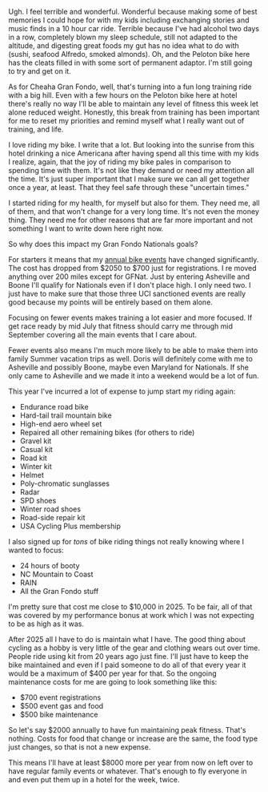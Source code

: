 Ugh. I feel terrible and wonderful. Wonderful because making some of best memories I could hope for with my kids including exchanging stories and music finds in a 10 hour car ride. Terrible because I've had alcohol two days in a row, completely blown my sleep schedule, still not adapted to the altitude, and digesting great foods my gut has no idea what to do with (sushi, seafood Alfredo, smoked almonds). Oh, and the Peloton bike here has the cleats filled in with some sort of permanent adaptor. I'm still going to try and get on it.

As for Cheaha Gran Fondo, well, that's turning into a fun long training ride with a big hill. Even with a few hours on the Peloton bike here at hotel there's really no way I'll be able to maintain any level of fitness this week let alone reduced weight. Honestly, this break from training has been important for me to reset my priorities and remind myself what I really want out of training, and life.

I love riding my bike. I write that a lot. But looking into the sunrise from this hotel drinking a nice Americana after having spend all this time with my kids I realize, again, that the joy of riding my bike pales in comparison to spending time with them. It's not like they demand or need my attention all the time. It's just super important that I make sure we can all get together once a year, at least. That they feel safe through these "uncertain times."

I started riding for my health, for myself but also for them. They need me, all of them, and that won't change for a very long time. It's not even the money thing. They need me for other reasons that are far more important and not something I want to write down here right now.

So why does this impact my Gran Fondo Nationals goals?

For starters it means that my [annual bike events](../Cycling/Annual%20bike%20events.md) have changed significantly. The cost has dropped from $2050 to $700 just for registrations. I re moved anything over 200 miles except for GFNat. Just by entering Asheville and Boone I'll qualify for Nationals even if I don't place high. I only need two. I just have to make sure that those three UCI sanctioned events are really good because my points will be entirely based on them alone.

Focusing on fewer events makes training a lot easier and more focused. If get race ready by mid July that fitness should carry me through mid September covering all the main events that I care about.

Fewer events also means I'm much more likely to be able to make them into family Summer vacation trips as well. Doris will definitely come with me to Asheville and possibly Boone, maybe even Maryland for Nationals. If she only came to Asheville and we made it into a weekend would be a lot of fun.

This year I've incurred a lot of expense to jump start my riding again:

- Endurance road bike
- Hard-tail trail mountain bike
- High-end aero wheel set
- Repaired all other remaining bikes (for others to ride)
- Gravel kit
- Casual kit
- Road kit
- Winter kit
- Helmet
- Poly-chromatic sunglasses
- Radar
- SPD shoes
- Winter road shoes
- Road-side repair kit
- USA Cycling Plus membership

I also signed up for *tons* of bike riding things not really knowing where I wanted to focus:

- 24 hours of booty
- NC Mountain to Coast
- RAIN
- All the Gran Fondo stuff

I'm pretty sure that cost me close to $10,000 in 2025. To be fair, all of that was covered by my performance bonus at work which I was not expecting to be as high as it was.

After 2025 all I have to do is maintain what I have. The good thing about cycling as a hobby is very little of the gear and clothing wears out over time. People ride using kit from 20 years ago just fine. I'll just have to keep the bike maintained and even if I paid someone to do all of that every year it would be a maximum of $400 per year for that. So the ongoing maintenance costs for me are going to look something like this:

- $700 event registrations
- $500 event gas and food
- $500 bike maintenance

So let's say $2000 annually to have fun maintaining peak fitness. That's nothing. Costs for food that change or increase are the same, the food type just changes, so that is not a new expense.

This means I'll have at least $8000 more per year from now on left over to have regular family events or whatever. That's enough to fly everyone in and even put them up in a hotel for the week, twice.